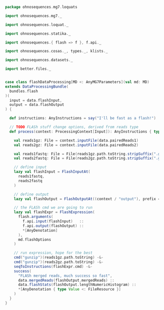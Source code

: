 
```scala
package ohnosequences.mg7.loquats

import ohnosequences.mg7._

import ohnosequences.loquat._

import ohnosequences.statika._

import ohnosequences.{ flash => f }, f.api._

import ohnosequences.cosas._, types._, klists._

import ohnosequences.datasets._

import better.files._


case class flashDataProcessing[MD <: AnyMG7Parameters](val md: MD)
extends DataProcessingBundle(
  bundles.flash
)(
  input = data.flashInput,
  output = data.flashOutput
) {

  def instructions: AnyInstructions = say("I'll be fast as a flash!")

  // TODO FLASh stuff change options, derived from reads type
  def process(context: ProcessingContext[Input]): AnyInstructions { type Out <: OutputFiles } = {

    val reads1gz: File = context.inputFile(data.pairedReads1)
    val reads2gz: File = context.inputFile(data.pairedReads2)

    val reads1fastq: File = File(reads1gz.path.toString.stripSuffix(".gz"))
    val reads2fastq: File = File(reads2gz.path.toString.stripSuffix(".gz"))

    // define input
    lazy val flashInput = FlashInputAt(
      reads1fastq,
      reads2fastq
    )

    // define output
    lazy val flashOutput = FlashOutputAt((context / "output"), prefix = "")

    // the FLASh cmd we are going to run
    lazy val flashExpr = FlashExpression(
      flash.arguments(
        f.api.input(flashInput)   ::
        f.api.output(flashOutput) ::
        *[AnyDenotation]
      ),
      md.flashOptions
    )

    // run expression, hope for the best
    cmd("gunzip")(reads1gz.path.toString) -&-
    cmd("gunzip")(reads2gz.path.toString) -&-
    seqToInstructions(flashExpr.cmd) -&-
    success(
      "FLASh merged reads, much success so fast",
      data.mergedReads(flashOutput.mergedReads) ::
      data.flashStats(flashOutput.lengthNumericHistogram) ::
      *[AnyDenotation { type Value <: FileResource }]
    )
  }
}

```




[main/scala/metagenomica/bio4j/taxonomyTree.scala]: ../bio4j/taxonomyTree.scala.md
[main/scala/metagenomica/bio4j/titanTaxonomyTree.scala]: ../bio4j/titanTaxonomyTree.scala.md
[main/scala/metagenomica/bundles/bio4jTaxonomy.scala]: ../bundles/bio4jTaxonomy.scala.md
[main/scala/metagenomica/bundles/blast.scala]: ../bundles/blast.scala.md
[main/scala/metagenomica/bundles/filterGIs.scala]: ../bundles/filterGIs.scala.md
[main/scala/metagenomica/bundles/flash.scala]: ../bundles/flash.scala.md
[main/scala/metagenomica/bundles/referenceDB.scala]: ../bundles/referenceDB.scala.md
[main/scala/metagenomica/bundles/referenceMap.scala]: ../bundles/referenceMap.scala.md
[main/scala/metagenomica/data.scala]: ../data.scala.md
[main/scala/metagenomica/dataflow.scala]: ../dataflow.scala.md
[main/scala/metagenomica/dataflows/noFlash.scala]: ../dataflows/noFlash.scala.md
[main/scala/metagenomica/dataflows/standard.scala]: ../dataflows/standard.scala.md
[main/scala/metagenomica/loquats/1.flash.scala]: 1.flash.scala.md
[main/scala/metagenomica/loquats/2.split.scala]: 2.split.scala.md
[main/scala/metagenomica/loquats/3.blast.scala]: 3.blast.scala.md
[main/scala/metagenomica/loquats/4.merge.scala]: 4.merge.scala.md
[main/scala/metagenomica/loquats/5.assignment.scala]: 5.assignment.scala.md
[main/scala/metagenomica/loquats/6.counting.scala]: 6.counting.scala.md
[main/scala/metagenomica/package.scala]: ../package.scala.md
[main/scala/metagenomica/parameters.scala]: ../parameters.scala.md
[test/scala/bundles.scala]: ../../../../test/scala/bundles.scala.md
[test/scala/lca.scala]: ../../../../test/scala/lca.scala.md
[test/scala/metagenomica/pipeline.scala]: ../../../../test/scala/metagenomica/pipeline.scala.md